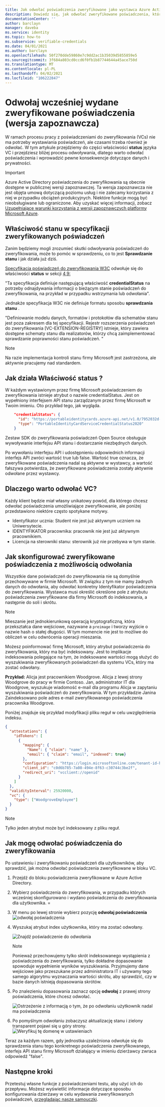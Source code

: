 ```yaml
---
title: Jak odwołać poświadczenia zweryfikowane jako wystawca Azure Active Directory poświadczenia do zweryfikowania
description: Dowiedz się, jak odwołać zweryfikowane poświadczenia, które wydano
documentationCenter: ''
author: barclayn
manager: daveba
ms.service: identity
ms.topic: how-to
ms.subservice: verifiable-credentials
ms.date: 04/01/2021
ms.author: barclayn
ms.openlocfilehash: 50f270dde59860e7c9dd2ac1b35039d5855859e5
ms.sourcegitcommit: 3f684a803cd0ccd6f0fb1b87744644a45ace750d
ms.translationtype: MT
ms.contentlocale: pl-PL
ms.lasthandoff: 04/02/2021
ms.locfileid: "106222847"
---
```

# <a name="revoke-a-previously-issued-verifiable-credential-preview"></a>Odwołaj wcześniej wydane zweryfikowane poświadczenia (wersja zapoznawcza)

W ramach procesu pracy z poświadczeniami do zweryfikowania (VCs) nie ma potrzeby wystawiania poświadczeń, ale czasami trzeba również je odwołać. W tym artykule przejdziemy do części właściwości **status** języka VC i przejdziesz bliżej procesu odwoływania, dlatego warto odwołać poświadczenia i wprowadzić pewne konsekwencje dotyczące danych i prywatności.

> [!IMPORTANT]
> Azure Active Directory poświadczenia do zweryfikowania są obecnie dostępne w publicznej wersji zapoznawczej.
> Ta wersja zapoznawcza nie jest objęta umową dotyczącą poziomu usług i nie zalecamy korzystania z niej w przypadku obciążeń produkcyjnych. Niektóre funkcje mogą być nieobsługiwane lub ograniczone. Aby uzyskać więcej informacji, zobacz [Uzupełniające warunki korzystania z wersji zapoznawczych platformy Microsoft Azure](https://azure.microsoft.com/support/legal/preview-supplemental-terms/).

## <a name="status-property-in-verifiable-credentials-specification"></a>Właściwość stanu w specyfikacji zweryfikowanych poświadczeń

Zanim będziemy mogli zrozumieć skutki odwoływania poświadczeń do zweryfikowania, może to pomóc w sprawdzeniu, co to jest **Sprawdzanie stanu** i jak działa już dziś.

[Specyfikacja poświadczeń do zweryfikowania W3C](https://www.w3.org/TR/vc-data-model/) odwołuje się do właściwości **status** w sekcji [4,9:](https://www.w3.org/TR/vc-data-model/#status)

"Ta specyfikacja definiuje następującą właściwość **credentialStatus** na potrzeby odnajdywania informacji o bieżącym stanie poświadczeń do zweryfikowania, na przykład w przypadku wstrzymania lub odwołania".

Jednakże specyfikacja W3C nie definiuje formatu sposobu **sprawdzania stanu** .

"Definiowanie modelu danych, formatów i protokołów dla schematów stanu jest poza zakresem dla tej specyfikacji. Rejestr rozszerzenia poświadczeń do zweryfikowania [VC-EXTENSION-REGISTRY] istnieje, który zawiera dostępne schematy stanu dla realizatorów, którzy chcą zaimplementować sprawdzanie poprawności stanu poświadczeń. "

>[!NOTE]
>Na razie implementacja kontroli stanu firmy Microsoft jest zastrzeżona, ale aktywnie pracujemy nad standardem.

## <a name="how-does-the-status-property-work"></a>Jak działa Właściwość **status** ?

W każdym wystawionym przez firmę Microsoft poświadczeniem do zweryfikowania istnieje atrybut o nazwie credentialStatus. Jest on wypełniony interfejsem API stanu zarządzanym przez firmę Microsoft w Twoim imieniu. Oto przykład tego, jak wygląda.

```json
    "credentialStatus": {
      "id": "https://portableidentitycards.azure-api.net/v1.0/7952032d-d1f3-4c65-993f-1112dab7e191/portableIdentities/card/status",
      "type": "PortableIdentityCardServiceCredentialStatus2020"
    }
```

Zestaw SDK do zweryfikowania poświadczeń Open Source obsługuje wywoływanie interfejsu API stanu i dostarczanie niezbędnych danych.

Po wywołaniu interfejsu API i udostępnieniu odpowiednich informacji interfejs API zwróci wartość true lub false. Wartość true oznacza, że zweryfikowane poświadczenia nadal są aktywne w wystawcy, a wartość fałszywa potwierdza, że zweryfikowane poświadczenia zostały aktywnie odwołane przez wystawcy.

## <a name="why-you-may-want-to-revoke-a-vc"></a>Dlaczego warto odwołać VC?

Każdy klient będzie miał własny unikatowy powód, dla którego chcesz odwołać poświadczenia umożliwiające zweryfikowanie, ale poniżej przedstawiono niektóre często spotykane motywy. 

- Identyfikator ucznia: Student nie jest już aktywnym uczniem na Uniwersytecie.
- IDENTYFIKATOR pracownika: pracownik nie jest już aktywnym pracownikiem.
- Licencja na sterowniki stanu: sterownik już nie przebywa w tym stanie.

## <a name="how-to-set-up-a-verifiable-credential-with-the-ability-to-revoke"></a>Jak skonfigurować zweryfikowane poświadczenia z możliwością odwołania

Wszystkie dane poświadczeń do zweryfikowania nie są domyślnie przechowywane w firmie Microsoft. W związku z tym nie mamy żadnych danych do odwołania, aby odwołać konkretny Identyfikator poświadczenia do zweryfikowania. Wystawca musi określić określone pole z atrybutu poświadczenia zweryfikowane dla firmy Microsoft do indeksowania, a następnie do soli i skrótu.

>[!NOTE]
>Mieszanie jest jednokierunkową operacją kryptograficzną, która przekształca dane wejściowe, nazywane a ```preimage``` i tworzy wyjście o nazwie hash o stałej długości. W tym momencie nie jest to możliwe do obliczeń w celu odwrócenia operacji mieszania.

Możesz poinformować firmę Microsoft, który atrybut poświadczenia do zweryfikowania, który ma być indeksowany. Jest to implikacje indeksowania polegające na tym, że indeksowane wartości mogą służyć do wyszukiwania zweryfikowanych poświadczeń dla systemu VCs, który ma zostać odwołany.

**Przykład:** Alicja jest pracownikiem Woodgrove. Alicja z lewej strony Woodgrove do pracy w firmie Contoso. Jan, administrator IT dla Woodgrove, wyszukuje wiadomość e-mail dla programu Alicja w zapytaniu wyszukiwania poświadczeń do zweryfikowania. W tym przykładzie Janina Zaindeksowano pole adres e-mail zweryfikowanego poświadczenia pracownika Woodgrove. 

Poniżej znajduje się przykład modyfikacji pliku reguł w celu uwzględnienia indeksu.

```json
{
  "attestations": {
    "idTokens": [
      { 
        "mapping": {
          "Name": { "claim": "name" },
          "email": { "claim": "email", "indexed": true}
        },
        "configuration": "https://login.microsoftonline.com/tenant-id-here7/v2.0/.well-known/openid-configuration",
        "client_id": "c0d6b785-7a08-494e-8f63-c30744c3be2f",
        "redirect_uri": "vcclient://openid"
      }
    ]
  },
  "validityInterval": 25920000,
  "vc": {
    "type": ["WoodgroveEmployee"]
  }
}
```

>[!NOTE]
>Tylko jeden atrybut może być indeksowany z pliku reguł.  

## <a name="how-do-i-revoke-a-verifiable-credential"></a>Jak mogę odwołać poświadczenia do zweryfikowania

Po ustawieniu i zweryfikowaniu poświadczeń dla użytkowników, aby sprawdzić, jak można odwołać poświadczenia zweryfikowane w bloku VC.

1. Przejdź do bloku poświadczenia zweryfikowane w Azure Active Directory.
1. Wybierz poświadczenia do zweryfikowania, w przypadku których wcześniej skonfigurowano i wydano poświadczenia do zweryfikowania dla użytkownika. =
1. W menu po lewej stronie wybierz pozycję **odwołaj poświadczenia** 
    ![ odwołaj poświadczenia](media/how-to-issuer-revoke/settings-revoke.png) 
1. Wyszukaj atrybut index użytkownika, który ma zostać odwołany. 

   ![Znajdź poświadczenie do odwołania](media/how-to-issuer-revoke/revoke-search.png)

    >[!NOTE]
    >Ponieważ przechowujemy tylko skrót indeksowanego wystąpienia z poświadczenia do zweryfikowania, tylko dokładne dopasowanie spowoduje wypełnienie wyników wyszukiwania. Przyjmujemy dane wejściowe jako przeszukane przez administratora IT i używamy tego samego algorytmu wyznaczania wartości skrótu, aby sprawdzić, czy w bazie danych istnieją dopasowania skrótów.
    
1. Po znalezieniu dopasowania zaznacz opcję **odwołaj** z prawej strony poświadczenia, które chcesz odwołać.

   ![Ostrzeżenie z informacją o tym, że po odwołaniu użytkownik nadal ma poświadczenia](media/how-to-issuer-revoke/warning.png) 

1. Po pomyślnym odwołaniu zobaczysz aktualizację stanu i zielony transparent pojawi się u góry strony. 
   ![Weryfikuj tę domenę w ustawieniach](media/how-to-issuer-revoke/revoke-successful.png) 

Teraz za każdym razem, gdy jednostka uzależniona odwołuje się do sprawdzenia stanu tego konkretnego poświadczenia zweryfikowanego, interfejs API stanu firmy Microsoft działający w imieniu dzierżawcy zwraca odpowiedź "false".

## <a name="next-steps"></a>Następne kroki

Przetestuj własne funkcje z poświadczeniami testu, aby użyć ich do przepływu. Możesz wyświetlić informacje dotyczące sposobu konfigurowania dzierżawy w celu wydawania zweryfikowanych poświadczeń, [przeglądając nasze samouczki](get-started-verifiable-credentials.md).